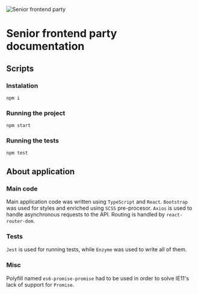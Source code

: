 ![Senior frontend party](https://media.giphy.com/media/l0MYt5jPR6QX5pnqM/giphy.gif)
# Senior frontend party documentation

## Scripts

### Instalation
```
npm i
```

### Running the project
```
npm start
```

### Running the tests
```
npm test
```

## About application

### Main code
Main application code was written using `TypeScript` and `React`. `Bootstrap` was used for styles and enriched using `SCSS` pre-procesor. `Axios` is used to handle asynchronous requests to the API. Routing is handled by `react-router-dom`.

### Tests
`Jest` is used for running tests, while `Enzyme` was used to write all of them.

### Misc
Polyfill named `es6-promise-promise` had to be used in order to solve IE11's lack of support for `Promise`.
